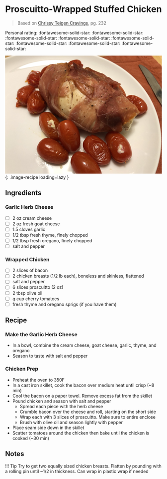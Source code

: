 <!-- Do not modify sections with "AUTO-*". They are updated by make.py -->

# Proscuitto-Wrapped Stuffed Chicken

> Based on [Chrissy Teigen Cravings], pg. 232

  [Chrissy Teigen Cravings]: https://www.amazon.com/Cravings-Recipes-All-Food-Want/dp/1101903910

<!-- rating=5; (User can specify rating on scale of 1-5) -->
<!-- AUTO-UserRating -->
Personal rating: :fontawesome-solid-star: :fontawesome-solid-star: :fontawesome-solid-star: :fontawesome-solid-star: :fontawesome-solid-star: :fontawesome-solid-star: :fontawesome-solid-star: :fontawesome-solid-star:
<!-- /AUTO-UserRating -->

<!-- name_image=proscuitto_wrapped_stuffed_chicken.jpeg; (User can specify image name) -->
<!-- AUTO-Image -->
![proscuitto_wrapped_stuffed_chicken.jpeg](./proscuitto_wrapped_stuffed_chicken.jpeg){: .image-recipe loading=lazy }
<!-- /AUTO-Image -->

## Ingredients

### Garlic Herb Cheese

* [ ] 2 oz cream cheese
* [ ] 2 oz fresh goat cheese
* [ ] 1.5 cloves garlic
* [ ] 1/2 tbsp fresh thyme, finely chopped
* [ ] 1/2 tbsp fresh oregano, finely chopped
* [ ] salt and pepper

### Wrapped Chicken

* [ ] 2 slices of bacon
* [ ] 2 chicken breasts (1/2 lb each), boneless and skinless, flattened
* [ ] salt and pepper
* [ ] 6 slices proscuitto (2 oz)
* [ ] 2 tbsp olive oil
* [ ] q cup cherry tomatoes
* [ ] fresh thyme and oregano sprigs (if you have them)

## Recipe

### Make the Garlic Herb Cheese

* In a bowl, combine the cream cheese, goat cheese, garlic, thyme, and oregano
* Season to taste with salt and pepper

### Chicken Prep

* Preheat the oven to 350F
* In a cast iron skillet, cook the bacon over medium heat until crisp (~8 min)
* Cool the bacon on a paper towel. Remove excess fat from the skillet
* Pound chicken and season with salt and pepper
  * Spread each piece with the herb cheese
  * Crumble bacon over the cheese and roll, starting on the short side
  * Wrap each with 3 slices of proscuitto. Make sure to entire enclose
  * Brush with olive oil and season lightly with pepper
* Place seam side down in the skillet
* Scatter tomatoes around the chicken then bake until the chicken is cooked (~30 min)

## Notes

!!! Tip
    Try to get two equally sized chicken breasts. Flatten by pounding with a rolling pin until ~1/2 in thickness. Can wrap in plastic wrap if needed
